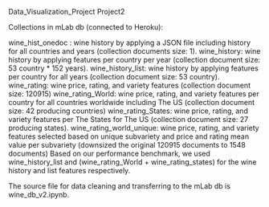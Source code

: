 Data_Visualization_Project
Project2

Collections in mLab db (connected to Heroku):

wine_hist_onedoc : wine history by applying a JSON file including history for all countries and years (collection documents size: 1).
wine_history: wine history by applying features per country per year (collection document size: 53 country * 152 years).
wine_history_list: wine history by applying features per country for all years (collection document size: 53 country).
wine_rating: wine price, rating, and variety features (collection document size: 120915)
wine_rating_World: wine price, rating, and variety features per country for all countries worldwide including The US (collection document size: 42 producing countries)
wine_rating_States: wine price, rating, and variety features per The States for The US (collection document size: 27 producing states).
wine_rating_world_unique: wine price, rating, and variety features selected based on unique subvariety and price and rating mean value per subvariety (downsized the original 120915 documents to 1548 documents)
Based on our performance benchmark, we used wine_history_list and (wine_rating_World + wine_rating_states) for the wine history and list features respectively.

The source file for data cleaning and transferring to the mLab db is wine_db_v2.ipynb.
